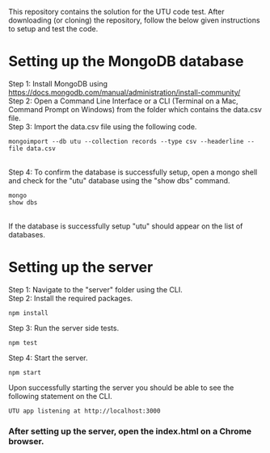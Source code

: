 This repository contains the solution for the UTU code test. After downloading (or cloning) the repository, follow the below given instructions to setup and test the code.

# Setting up the MongoDB database
Step 1: Install MongoDB using https://docs.mongodb.com/manual/administration/install-community/ <br/>
Step 2: Open a Command Line Interface or a CLI (Terminal on a Mac, Command Prompt on Windows) from the folder which contains the data.csv file. <br/>
Step 3: Import the data.csv file using the following code.
```mongo
mongoimport --db utu --collection records --type csv --headerline --file data.csv
```
<br/>Step 4: To confirm the database is successfully setup, open a mongo shell and check for the "utu" database using the "show dbs" command.
```mongo
mongo
show dbs
```
<br/>If the database is successfully setup "utu" should appear on the list of databases.

# Setting up the server
Step 1: Navigate to the "server" folder using the CLI.<br/>
Step 2: Install the required packages.<br/>
```npm
npm install
```
Step 3: Run the server side tests.<br/>
```npm
npm test
```
Step 4: Start the server.<br/>
```npm
npm start
```
Upon successfully starting the server you should be able to see the following statement on the CLI.<br/>
```
UTU app listening at http://localhost:3000
```

### After setting up the server, open the index.html on a Chrome browser.
